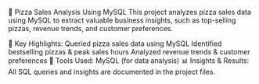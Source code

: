 🍕 Pizza Sales Analysis Using MySQL
This project analyzes pizza sales data using MySQL to extract valuable business insights, such as top-selling pizzas, revenue trends, and customer preferences.

📌 Key Highlights:
Queried pizza sales data using MySQL
Identified bestselling pizzas & peak sales hours
Analyzed revenue trends & customer preferences
🚀 Tools Used:
MySQL (for data analysis)
📊 Insights & Results:
All SQL queries and insights are documented in the project files.
